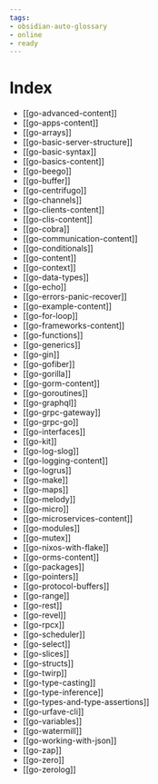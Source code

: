 ```yaml
---
tags: 
- obsidian-auto-glossary
- online
- ready
---
```


# Index

- [[go-advanced-content]]
- [[go-apps-content]]
- [[go-arrays]]
- [[go-basic-server-structure]]
- [[go-basic-syntax]]
- [[go-basics-content]]
- [[go-beego]]
- [[go-buffer]]
- [[go-centrifugo]]
- [[go-channels]]
- [[go-clients-content]]
- [[go-clis-content]]
- [[go-cobra]]
- [[go-communication-content]]
- [[go-conditionals]]
- [[go-content]]
- [[go-context]]
- [[go-data-types]]
- [[go-echo]]
- [[go-errors-panic-recover]]
- [[go-example-content]]
- [[go-for-loop]]
- [[go-frameworks-content]]
- [[go-functions]]
- [[go-generics]]
- [[go-gin]]
- [[go-gofiber]]
- [[go-gorilla]]
- [[go-gorm-content]]
- [[go-goroutines]]
- [[go-graphql]]
- [[go-grpc-gateway]]
- [[go-grpc-go]]
- [[go-interfaces]]
- [[go-kit]]
- [[go-log-slog]]
- [[go-logging-content]]
- [[go-logrus]]
- [[go-make]]
- [[go-maps]]
- [[go-melody]]
- [[go-micro]]
- [[go-microservices-content]]
- [[go-modules]]
- [[go-mutex]]
- [[go-nixos-with-flake]]
- [[go-orms-content]]
- [[go-packages]]
- [[go-pointers]]
- [[go-protocol-buffers]]
- [[go-range]]
- [[go-rest]]
- [[go-revel]]
- [[go-rpcx]]
- [[go-scheduler]]
- [[go-select]]
- [[go-slices]]
- [[go-structs]]
- [[go-twirp]]
- [[go-type-casting]]
- [[go-type-inference]]
- [[go-types-and-type-assertions]]
- [[go-urfave-cli]]
- [[go-variables]]
- [[go-watermill]]
- [[go-working-with-json]]
- [[go-zap]]
- [[go-zero]]
- [[go-zerolog]]
